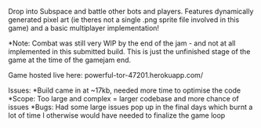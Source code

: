 Drop into Subspace and battle other bots and players. Features dynamically generated pixel art (ie theres not a single .png sprite file involved in this game) and a basic multiplayer implementation!

*Note: Combat was still very WIP by the end of the jam - and not at all implemented in this submitted build. This is just the unfinished stage of the game at the time of the gamejam end. 

Game hosted live here: powerful-tor-47201.herokuapp.com/

Issues:
*Build came in at ~17kb, needed more time to optimise the code
*Scope: Too large and complex = larger codebase and more chance of issues
*Bugs: Had some large issues pop up in the final days which burnt a lot of time I otherwise would have needed to finalize the game loop